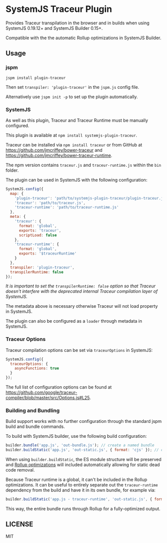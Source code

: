 SystemJS Traceur Plugin
===

Provides Traceur transpilation in the browser and in builds when using SystemJS 0.19.12+ and SystemJS Builder 0.15+.

Compatible with the the automatic Rollup optimizations in SystemJS Builder.

## Usage

### jspm

```
jspm install plugin-traceur
```

Then set `transpiler: 'plugin-traceur'` in the `jspm.js` config file.

Alternatively use `jspm init -p` to set up the plugin automatically.

### SystemJS

As well as this plugin, Traceur and Traceur Runtime must be manually configured.

This plugin is available at `npm install systemjs-plugin-traceur`.

Traceur can be installed via `npm install traceur` or from GitHub at https://github.com/jmcriffey/bower-traceur and https://github.com/jmcriffey/bower-traceur-runtime.

The npm version contains `traceur.js` and `traceur-runtime.js` within the `bin` folder.

The plugin can be used in SystemJS with the following configuration:

```javascript
SystemJS.config({
  map: {
    'plugin-traceur': 'path/to/systemjs-plugin-traceur/plugin-traceur.js',
    'traceur': 'path/to/traceur.js',
    'traceur-runtime': 'path/to/traceur-runtime.js'
  },
  meta: {
    'traceur': {
      format: 'global',
      exports: 'traceur',
      scriptLoad: false
    },
    'traceur-runtime': {
      format: 'global',
      exports: '$traceurRuntime'
    }
  },
  transpiler: 'plugin-traceur',
  transpilerRuntime: false
});
```

_It is important to set the `transpilerRuntime: false` option so that Traceur doesn't interfere with the deprecated internal Traceur compilation layer of SystemJS._

The metadata above is necessary otherwise Traceur will not load property in SystemJS.

The plugin can also be configured as a `loader` through metadata in SystemJS.

### Traceur Options

Traceur compilation options can be set via `traceurOptions` in SystemJS:

```javascript
SystemJS.config({
  traceurOptions: {
    asyncFunctions: true
  }
});
```

The full list of configuration options can be found at https://github.com/google/traceur-compiler/blob/master/src/Options.js#L25.

### Building and Bundling

Build support works with no further configuration through the standard jspm build and bundle commands.

To build with SystemJS builder, use the following build configuration:

```javascript
builder.bundle('app.js', 'out-bundle.js'); // create a named bundle
builder.buildStatic('app.js', 'out-static.js', { format: 'cjs' }); // create a static optimized build
```

When using `builder.buildStatic`, the ES module structure will be preserved and [Rollup optimizations](https://github.com/rollup/rollup) will included automatically
allowing for static dead code removal.

Because Traceur runtime is a global, it can't be included in the Rollup optimizations.
It can be useful to entirely separate out the `traceur-runtime` dependency from the build and have it in its own bundle, for example via:

```javascript
builder.buildStatic('app.js - traceur-runtime', 'out-static.js', { format: 'cjs' });
```

This way, the entire bundle runs through Rollup for a fully-optimized output.

LICENSE
---

MIT
